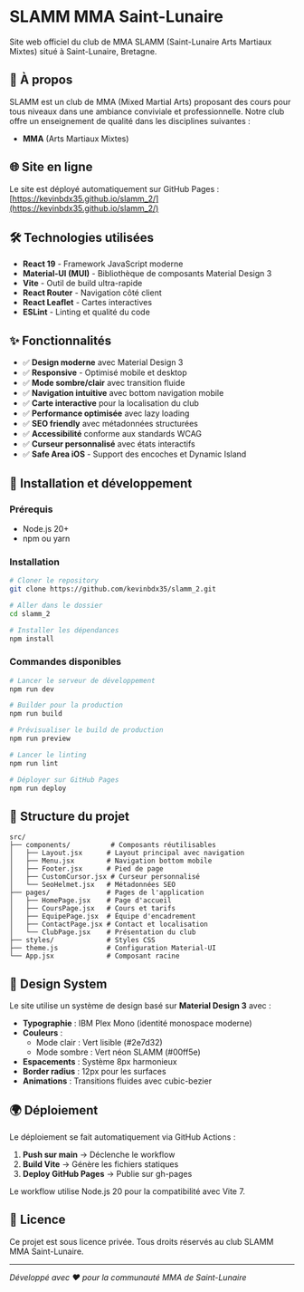 # SLAMM MMA Saint-Lunaire

Site web officiel du club de MMA SLAMM (Saint-Lunaire Arts Martiaux Mixtes) situé à Saint-Lunaire, Bretagne.

## 🥊 À propos

SLAMM est un club de MMA (Mixed Martial Arts) proposant des cours pour tous niveaux dans une ambiance conviviale et professionnelle. Notre club offre un enseignement de qualité dans les disciplines suivantes :

- **MMA** (Arts Martiaux Mixtes)

## 🌐 Site en ligne

Le site est déployé automatiquement sur GitHub Pages : [https://kevinbdx35.github.io/slamm_2/](https://kevinbdx35.github.io/slamm_2/)

## 🛠️ Technologies utilisées

- **React 19** - Framework JavaScript moderne
- **Material-UI (MUI)** - Bibliothèque de composants Material Design 3
- **Vite** - Outil de build ultra-rapide
- **React Router** - Navigation côté client
- **React Leaflet** - Cartes interactives
- **ESLint** - Linting et qualité du code

## ✨ Fonctionnalités

- ✅ **Design moderne** avec Material Design 3
- ✅ **Responsive** - Optimisé mobile et desktop
- ✅ **Mode sombre/clair** avec transition fluide
- ✅ **Navigation intuitive** avec bottom navigation mobile
- ✅ **Carte interactive** pour la localisation du club
- ✅ **Performance optimisée** avec lazy loading
- ✅ **SEO friendly** avec métadonnées structurées
- ✅ **Accessibilité** conforme aux standards WCAG
- ✅ **Curseur personnalisé** avec états interactifs
- ✅ **Safe Area iOS** - Support des encoches et Dynamic Island

## 🚀 Installation et développement

### Prérequis

- Node.js 20+ 
- npm ou yarn

### Installation

```bash
# Cloner le repository
git clone https://github.com/kevinbdx35/slamm_2.git

# Aller dans le dossier
cd slamm_2

# Installer les dépendances
npm install
```

### Commandes disponibles

```bash
# Lancer le serveur de développement
npm run dev

# Builder pour la production
npm run build

# Prévisualiser le build de production
npm run preview

# Lancer le linting
npm run lint

# Déployer sur GitHub Pages
npm run deploy
```

## 📱 Structure du projet

```
src/
├── components/          # Composants réutilisables
│   ├── Layout.jsx      # Layout principal avec navigation
│   ├── Menu.jsx        # Navigation bottom mobile
│   ├── Footer.jsx      # Pied de page
│   ├── CustomCursor.jsx # Curseur personnalisé
│   └── SeoHelmet.jsx   # Métadonnées SEO
├── pages/              # Pages de l'application
│   ├── HomePage.jsx    # Page d'accueil
│   ├── CoursPage.jsx   # Cours et tarifs
│   ├── EquipePage.jsx  # Équipe d'encadrement
│   ├── ContactPage.jsx # Contact et localisation
│   └── ClubPage.jsx    # Présentation du club
├── styles/             # Styles CSS
├── theme.js            # Configuration Material-UI
└── App.jsx             # Composant racine
```

## 🎨 Design System

Le site utilise un système de design basé sur **Material Design 3** avec :

- **Typographie** : IBM Plex Mono (identité monospace moderne)
- **Couleurs** : 
  - Mode clair : Vert lisible (#2e7d32)
  - Mode sombre : Vert néon SLAMM (#00ff5e)
- **Espacements** : Système 8px harmonieux
- **Border radius** : 12px pour les surfaces
- **Animations** : Transitions fluides avec cubic-bezier

## 🌍 Déploiement

Le déploiement se fait automatiquement via GitHub Actions :

1. **Push sur main** → Déclenche le workflow
2. **Build Vite** → Génère les fichiers statiques
3. **Deploy GitHub Pages** → Publie sur gh-pages

Le workflow utilise Node.js 20 pour la compatibilité avec Vite 7.

## 📄 Licence

Ce projet est sous licence privée. Tous droits réservés au club SLAMM MMA Saint-Lunaire.

---

*Développé avec ❤️ pour la communauté MMA de Saint-Lunaire*